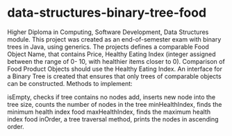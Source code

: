 # data-structures-binary-tree-food
Higher Diploma in Computing, Software Development, Data Structures module. 
This project was created as an end-of-semester exam with binary trees in Java, using generics.
The projects defines a comparable Food Object Name, that contains Price, Healthy Eating Index (integer assigned between the range of 0-
10, with healthier items closer to 0). Comparison of Food Product Objects should use the Healthy Eating Index.
An interface for a Binary Tree is created that ensures that only trees of comparable objects can be constructed.
Methods to implement:

isEmpty, checks if tree contains no nodes
add, inserts new node into the tree
size, counts the number of nodes in the tree
minHealthIndex, finds the minimum health index food
maxHealthIndex, finds the maximum health index food
inOrder, a tree traversal method, prints the nodes in ascending order.
